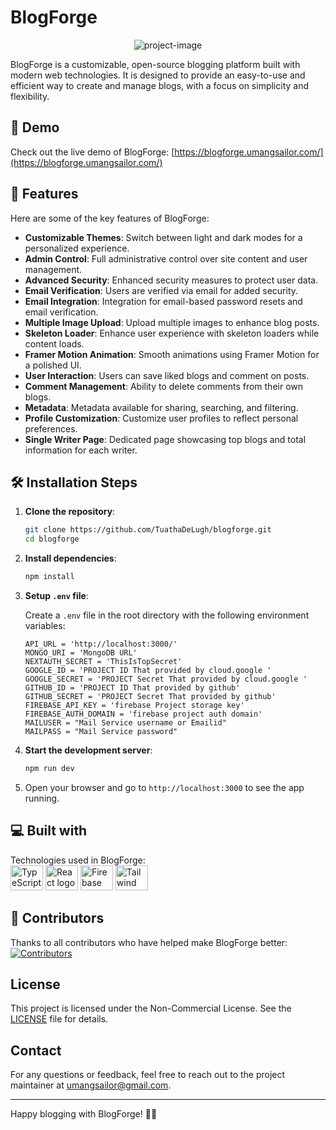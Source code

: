 # BlogForge

<p align="center"><img src="https://umangsailor.vercel.app/_next/image?url=https%3A%2F%2Ffirebasestorage.googleapis.com%2Fv0%2Fb%2Ffir-con-8961c.appspot.com%2Fo%2Fimages%252FBlogforge.png%3Falt%3Dmedia%26token%3D8e6d388e-2f50-4906-83fa-c641c43f50a6&w=1200&q=75" alt="project-image"></p>

BlogForge is a customizable, open-source blogging platform built with modern web technologies. It is designed to provide an easy-to-use and efficient way to create and manage blogs, with a focus on simplicity and flexibility.

## 🚀 Demo

Check out the live demo of BlogForge: [https://blogforge.umangsailor.com/](https://blogforge.umangsailor.com/)

## 🧐 Features

Here are some of the key features of BlogForge:

- **Customizable Themes**: Switch between light and dark modes for a personalized experience.
- **Admin Control**: Full administrative control over site content and user management.
- **Advanced Security**: Enhanced security measures to protect user data.
- **Email Verification**: Users are verified via email for added security.
- **Email Integration**: Integration for email-based password resets and email verification.
- **Multiple Image Upload**: Upload multiple images to enhance blog posts.
- **Skeleton Loader**: Enhance user experience with skeleton loaders while content loads.
- **Framer Motion Animation**: Smooth animations using Framer Motion for a polished UI.
- **User Interaction**: Users can save liked blogs and comment on posts.
- **Comment Management**: Ability to delete comments from their own blogs.
- **Metadata**: Metadata available for sharing, searching, and filtering.
- **Profile Customization**: Customize user profiles to reflect personal preferences.
- **Single Writer Page**: Dedicated page showcasing top blogs and total information for each writer.

## 🛠️ Installation Steps

1. **Clone the repository**:

   ```sh
   git clone https://github.com/TuathaDeLugh/blogforge.git
   cd blogforge
   ```

2. **Install dependencies**:

   ```sh
   npm install
   ```

3. **Setup `.env` file**:

   Create a `.env` file in the root directory with the following environment variables:

   ```
   API_URL = 'http://localhost:3000/'
   MONGO_URI = 'MongoDB URL'
   NEXTAUTH_SECRET = 'ThisIsTopSecret'
   GOOGLE_ID = 'PROJECT ID That provided by cloud.google '
   GOOGLE_SECRET = 'PROJECT Secret That provided by cloud.google '
   GITHUB_ID = 'PROJECT ID That provided by github'
   GITHUB_SECRET = 'PROJECT Secret That provided by github'
   FIREBASE_API_KEY = 'firebase Project storage key'
   FIREBASE_AUTH_DOMAIN = 'firebase project auth domain'
   MAILUSER = "Mail Service username or Emailid"
   MAILPASS = "Mail Service password"
   ```

4. **Start the development server**:

   ```sh
   npm run dev
   ```

5. Open your browser and go to `http://localhost:3000` to see the app running.

## 💻 Built with

Technologies used in BlogForge:
<br/>
<img src="https://cdn.jsdelivr.net/gh/devicons/devicon/icons/typescript/typescript-original.svg" height="40" width="52" alt="TypeScript logo" />
<img src="https://cdn.jsdelivr.net/gh/devicons/devicon/icons/react/react-original.svg" height="40" width="52" alt="React logo" />
<img src="https://cdn.jsdelivr.net/gh/devicons/devicon/icons/firebase/firebase-plain.svg" height="40" width="52" alt="Firebase logo" />
<img src="https://cdn.jsdelivr.net/gh/devicons/devicon/icons/tailwindcss/tailwindcss-original.svg" height="40" width="52" alt="Tailwind CSS logo" />

## 👥 Contributors

Thanks to all contributors who have helped make BlogForge better:
<br/>
[![Contributors](https://contrib.rocks/image?repo=TuathaDeLugh/blogforge)](https://github.com/TuathaDeLugh/blogforge/graphs/contributors)

## License

This project is licensed under the Non-Commercial License. See the [LICENSE](LICENSE) file for details.

## Contact

For any questions or feedback, feel free to reach out to the project maintainer at [umangsailor@gmail.com](mailto:umangsailor@gmail.com).

---

Happy blogging with BlogForge! 📝✨
